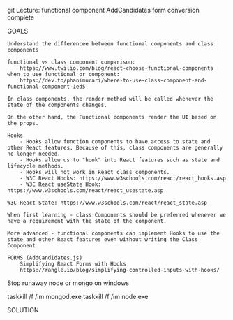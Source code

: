 
git Lecture: functional component AddCandidates form conversion complete

GOALS

    Understand the differencee between functional components and class components

    functional vs class component comparison: 
        https://www.twilio.com/blog/react-choose-functional-components 
    when to use functional or component:
        https://dev.to/phanimurari/where-to-use-class-component-and-functional-component-1ed5

    In class components, the render method will be called whenever the state of the components changes.

    On the other hand, the Functional components render the UI based on the props.

    Hooks
        - Hooks allow function components to have access to state and other React features. Because of this, class components are generally no longer needed.
        - Hooks allow us to "hook" into React features such as state and lifecycle methods.
        - Hooks will not work in React class components.
        - W3C React Hooks: https://www.w3schools.com/react/react_hooks.asp
        - W3C React useState Hook: https://www.w3schools.com/react/react_usestate.asp

    W3C React State: https://www.w3schools.com/react/react_state.asp

    When first learning - class Components should be preferred whenever we have a requirement with the state of the component.

    More advanced - functional components can implement Hooks to use the state and other React features even without writing the Class Component

    FORMS (AddCandidates.js)
        Simplifying React Forms with Hooks
        https://rangle.io/blog/simplifying-controlled-inputs-with-hooks/



Stop runaway node or mongo on windows

taskkill /f /im mongod.exe
taskkill /f /im node.exe





SOLUTION



